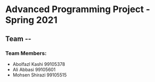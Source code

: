 # Advanced Programming Project - Spring 2021
## Team --

### Team Members:
- Abolfazl Kashi 99105378
- Ali Abbasi 99105601
- Mohsen Shirazi 99105515
